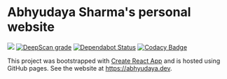 # Abhyudaya Sharma's personal website

![](https://github.com/AbhyudayaSharma/abhyudayasharma.github.io/workflows/build/badge.svg)
[![DeepScan grade](https://deepscan.io/api/teams/6044/projects/7903/branches/87719/badge/grade.svg)](https://deepscan.io/dashboard#view=project&tid=6044&pid=7903&bid=87719)
[![Dependabot Status](https://api.dependabot.com/badges/status?host=github&repo=AbhyudayaSharma/abhyudayasharma.github.io)](https://dependabot.com)
[![Codacy Badge](https://api.codacy.com/project/badge/Grade/b1f3eb09f3a541d5a01786c0d3e96990)](https://www.codacy.com/manual/sharmaabhyudaya/abhyudayasharma.github.io?utm_source=github.com&amp;utm_medium=referral&amp;utm_content=AbhyudayaSharma/abhyudayasharma.github.io&amp;utm_campaign=Badge_Grade)

This project was bootstrapped with [Create React App](https://github.com/facebook/create-react-app)
and is hosted using GitHub pages. See the website at <https://abhyudaya.dev>.

